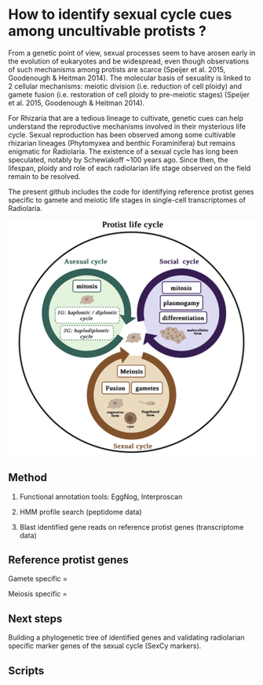 # How to identify sexual cycle cues among uncultivable protists ?


From a genetic point of view, sexual processes seem to have arosen early in the evolution of eukaryotes and be widespread, even though observations of such mechanisms among protists are scarce (Speijer et al. 2015, Goodenough & Heitman 2014). The molecular basis of sexuality is linked to 2 cellular mechanisms: meiotic division (i.e. reduction of cell ploidy) and gamete fusion (i.e. restoration of cell ploidy to pre-meiotic stages) (Speijer et al. 2015, Goodenough & Heitman 2014).

For Rhizaria that are a tedious lineage to cultivate, genetic cues can help understand the reproductive mechanisms involved in their mysterious life cycle. Sexual reproduction has been observed among some cultivable rhizarian lineages (Phytomyxea and benthic Foraminifera) but remains enigmatic for Radiolaria. The existence of a sexual cycle has long been speculated, notably by Schewiakoff ~100 years ago. Since then, the lifespan, ploidy and role of each radiolarian life stage observed on the field remain to be resolved.

The present github includes the code for identifying reference protist genes specific to gamete and meiotic life stages in single-cell transcriptomes of Radiolaria.

![Graphical](Fig1_A.png)

## Method

1. Functional annotation tools: EggNog, Interproscan


3. HMM profile search (peptidome data)


5. Blast identified gene reads on reference protist genes (transcriptome data)


## Reference protist genes

Gamete specific =


Meiosis specific =


## Next steps

Building a phylogenetic tree of identified genes and validating radiolarian specific marker genes of the sexual cycle (SexCy markers). 

## Scripts


